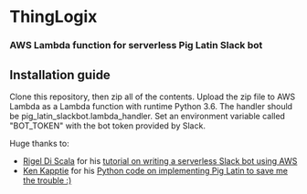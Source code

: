 # ThingLogix
### AWS Lambda function for serverless Pig Latin Slack bot

## Installation guide
Clone this repository, then zip all of the contents. Upload the zip file to AWS Lambda as a Lambda function with runtime Python 3.6. The handler should be pig_latin_slackbot.lambda_handler. Set an environment variable called "BOT_TOKEN" with the bot token provided by Slack.

Huge thanks to:
* [Rigel Di Scala](https://chatbotslife.com/@zedr) for his [tutorial on writing a serverless Slack bot using AWS](https://chatbotslife.com/write-a-serverless-slack-chat-bot-using-aws-e2d2432c380e)
* [Ken Kapptie](https://gist.github.com/kappter) for his [Python code on implementing Pig Latin to save me the trouble :)](https://gist.github.com/kappter/9936137)
